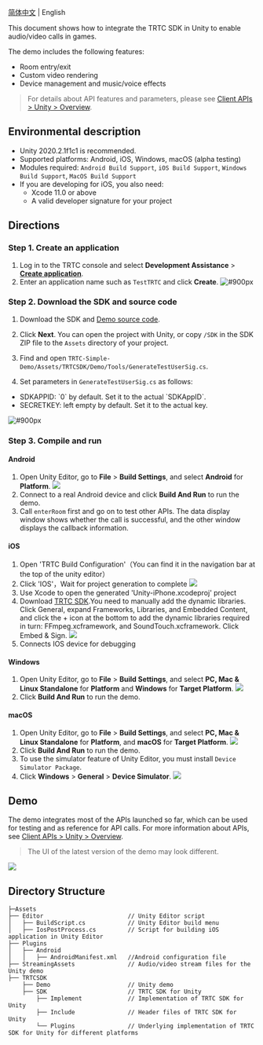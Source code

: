 [简体中文](./README-zh_CN.md) | English

This document shows how to integrate the TRTC SDK in Unity to enable audio/video calls in games.

The demo includes the following features:
- Room entry/exit
- Custom video rendering
- Device management and music/voice effects

> For details about API features and parameters, please see [Client APIs > Unity > Overview](https://intl.cloud.tencent.com/document/product/647/40139).

## Environmental description
- Unity 2020.2.1f1c1 is recommended.
- Supported platforms: Android, iOS, Windows, macOS (alpha testing)
- Modules required: `Android Build Support`, `iOS Build Support`, `Windows Build Support`, `MacOS Build Support`
- If you are developing for iOS, you also need:
  - Xcode 11.0 or above
  - A valid developer signature for your project

## Directions
[](id:step1)
### Step 1. Create an application
1. Log in to the TRTC console and select **Development Assistance** > **[Create application](https://console.tencentcloud.com/trtc/app/create)**.
2. Enter an application name such as `TestTRTC` and click **Create**.
![ #900px](https://qcloudimg.tencent-cloud.cn/raw/51c73a617e69a76ed26e6f74b0071ec9.png)

[](id:step2)
### Step 2. Download the SDK and source code
1. Download the SDK and [Demo source code](https://github.com/LiteAVSDK/TRTC_Unity).
2. Click **Next**. You can open the project with Unity, or copy `/SDK` in the SDK ZIP file to the `Assets` directory of your project.

3. Find and open `TRTC-Simple-Demo/Assets/TRTCSDK/Demo/Tools/GenerateTestUserSig.cs`.
4. Set parameters in `GenerateTestUserSig.cs` as follows:
  <ul><li>SDKAPPID: `0` by default. Set it to the actual `SDKAppID`.</li>
  <li>SECRETKEY: left empty by default. Set it to the actual key.</li></ul> 

![ #900px](https://qcloudimg.tencent-cloud.cn/raw/429ae90ac533b37c0036bebdc38d0488/TRTC-create-application-sdkAppId.png)

[](id:step3)
### Step 3. Compile and run

#### Android
1. Open Unity Editor, go to **File** > **Build Settings**, and select **Android** for **Platform**.
![](https://main.qcloudimg.com/raw/4464eb891829e3505a59c8ec00cc2414.png)
2. Connect to a real Android device and click **Build And Run** to run the demo.
3. Call `enterRoom` first and go on to test other APIs. The data display window shows whether the call is successful, and the other window displays the callback information.

#### iOS
1. Open 'TRTC Build Configuration'（You can find it in the navigation bar at the top of the unity editor）
2. Click 'IOS'，Wait for project generation to complete
![](https://imgcache.qq.com/operation/dianshi/other/ios-en.a177d686f175b086b565565c66e35b9a07accaed.png)
3. Use Xcode to open the generated 'Unity-iPhone.xcodeproj' project
4. Download [TRTC SDK](https://comm.qq.com/trtc/TRTC_9.7.0.11440_iOS.zip).You need to manually add the dynamic libraries.
Click General, expand Frameworks, Libraries, and Embedded Content, and click the + icon at the bottom to add the dynamic libraries required in turn:  FFmpeg.xcframework, and SoundTouch.xcframework. Click Embed & Sign.
![](https://imgcache.qq.com/operation/dianshi/other/unity.ca7b6e717bf7b34e4f08a7e688ff59bf49d92217.png)
5. Connects IOS device for debugging

#### Windows
1. Open Unity Editor, go to **File** > **Build Settings**, and select **PC, Mac & Linux Standalone** for **Platform** and **Windows** for **Target Platform**.
![](https://main.qcloudimg.com/raw/580764f661c06cf71c4952727c409c5e.png)
2. Click **Build And Run** to run the demo.

#### macOS
1. Open Unity Editor, go to **File** > **Build Settings**, and select **PC, Mac & Linux Standalone** for **Platform**, and **macOS** for **Target Platform**.
![](https://main.qcloudimg.com/raw/6f3f9c21aa9eeadd7a4e3be377b2a6b3.png)
2. Click **Build And Run** to run the demo.
3. To use the simulator feature of Unity Editor, you must install `Device Simulator Package`.
4. Click **Windows** > **General** > **Device Simulator**.
![](https://main.qcloudimg.com/raw/79f707b89553528956a888f48b4d4d6d.png)

[](id:demo)
## Demo
The demo integrates most of the APIs launched so far, which can be used for testing and as reference for API calls. For more information about APIs, see [Client APIs > Unity > Overview](https://intl.cloud.tencent.com/document/product/647/40139).
> The UI of the latest version of the demo may look different.

![](https://main.qcloudimg.com/raw/2ce3ab51c6fdc843c1e8b086b55840c0.png)

## Directory Structure
```
├─Assets
├── Editor                        // Unity Editor script
│   ├── BuildScript.cs            // Unity Editor build menu
│   ├── IosPostProcess.cs         // Script for building iOS application in Unity Editor
├── Plugins
│   ├── Android                   
│   │   ├── AndroidManifest.xml   //Android configuration file
├── StreamingAssets               // Audio/video stream files for the Unity demo
├── TRTCSDK
    ├── Demo                      // Unity demo
    ├── SDK                       // TRTC SDK for Unity
        ├── Implement             // Implementation of TRTC SDK for Unity
        ├── Include               // Header files of TRTC SDK for Unity
        └── Plugins               // Underlying implementation of TRTC SDK for Unity for different platforms
            
```
